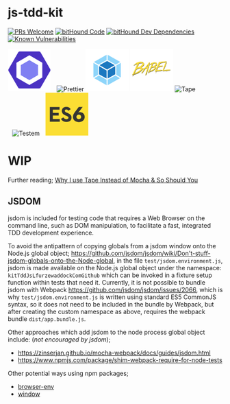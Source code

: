 # js-tdd-kit

[![PRs Welcome](https://img.shields.io/badge/PRs-welcome-brightgreen.svg?style=flat-square)](http://makeapullrequest.com)
[![bitHound Code](https://www.bithound.io/github/lfurzewaddock/js-tdd-kit/badges/code.svg)](https://www.bithound.io/github/lfurzewaddock/js-tdd-kit)
[![bitHound Dev Dependencies](https://www.bithound.io/github/lfurzewaddock/js-tdd-kit/badges/devDependencies.svg)](https://www.bithound.io/github/lfurzewaddock/js-tdd-kit/master/dependencies/npm)[![Known Vulnerabilities](https://snyk.io/test/github/lfurzewaddock/js-tdd-kit/badge.svg?targetFile=package.json)](https://snyk.io/test/github/lfurzewaddock/js-tdd-kit?targetFile=package.json)


<img src="https://raw.githubusercontent.com/github/explore/af73608b7685f722c713f3c554057270a358ae44/topics/eslint/eslint.png" height="100" alt="ESLint" title="ESLint"></img>
<img src="https://avatars0.githubusercontent.com/u/25822731?s=200&v=4" height="100" alt="Prettier" title="Prettier" style="margin-left:10px"></img>
<img src="https://raw.githubusercontent.com/github/explore/6c6508f34230f0ac0d49e847a326429eefbfc030/topics/webpack/webpack.png" height="100" alt="Webpack" title="Webpack"></img>
<img src="https://raw.githubusercontent.com/github/explore/cb39e2385dfcec8a661d01bfacff6b1e33bbaa9d/topics/babel/babel.png" width="100" alt="Babel" title="Babel"></img>
<img src="https://camo.githubusercontent.com/50dd49050de38c87a28ab6aa0b09bbe2d042cba1/687474703a2f2f737562737461636b2e6e65742f696d616765732f746170655f64726976652e706e67" height="100" alt="Tape" title="Tape"></img>
<img src="https://avatars3.githubusercontent.com/u/12507332?s=200&v=4" width="100" alt="Testem" title="Testem" style="margin:0 10px"></img>
<img src="https://raw.githubusercontent.com/github/explore/6c6508f34230f0ac0d49e847a326429eefbfc030/topics/es6/es6.png" width="100" alt="ES6" title="ES6"></img>

# WIP

Further reading;
[Why I use Tape Instead of Mocha & So Should You](https://medium.com/javascript-scene/why-i-use-tape-instead-of-mocha-so-should-you-6aa105d8eaf4)

## JSDOM

jsdom is included for testing code that requires a Web Browser on the command line, such as DOM manipulation, to facilitate a fast, integrated TDD development experience.

To avoid the antipattern of copying globals from a jsdom window onto the Node.js global object; https://github.com/jsdom/jsdom/wiki/Don't-stuff-jsdom-globals-onto-the-Node-global, in the file `test/jsdom.environment.js`, jsdom is made available on the Node.js global object under the namespace: `kitTddJsLfurzewaddockComGithub` which can be invoked in a fixture setup function within tests that need it. Currently, it is not possible to bundle jsdom with Webpack https://github.com/jsdom/jsdom/issues/2066, which is why `test/jsdom.environment.js` is written using standard ES5 CommonJS syntax, so it does not need to be included in the bundle by Webpack, but after creating the custom namespace as above, requires the webpack bundle `dist/app.bundle.js`.

Other approaches which add jsdom to the node process global object include: (*not encouraged by jsdom*);
- https://zinserjan.github.io/mocha-webpack/docs/guides/jsdom.html
- https://www.npmjs.com/package/shim-webpack-require-for-node-tests

Other potential ways using npm packages;
- [browser-env](https://github.com/lukechilds/browser-env)
- [window](https://github.com/lukechilds/window)

